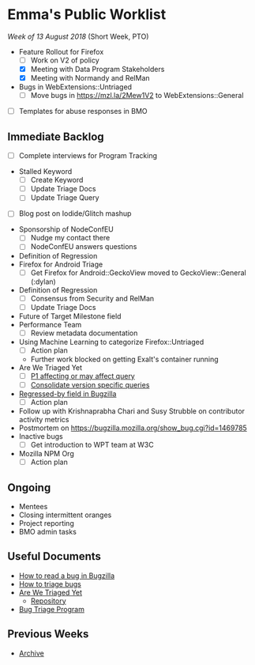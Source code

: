 # Emma's Public Worklist

_Week of 13 August 2018_ (Short Week, PTO)

* Feature Rollout for Firefox
  - [ ] Work on V2 of policy
  - [x] Meeting with Data Program Stakeholders
  - [x] Meeting with Normandy and RelMan
* Bugs in WebExtensions::Untriaged
  - [ ] Move bugs in https://mzl.la/2Mew1V2 to WebExtensions::General
* [ ] Templates for abuse responses in BMO

## Immediate Backlog
* [ ] Complete interviews for Program Tracking
* Stalled Keyword
  - [ ] Create Keyword
  - [ ] Update Triage Docs
  - [ ] Update Triage Query
* [ ] Blog post on Iodide/Glitch mashup
* Sponsorship of NodeConfEU
  - [ ] Nudge my contact there
  - [ ] NodeConfEU answers questions
* Definition of Regression
* Firefox for Android Triage
  - [ ] Get Firefox for Android::GeckoView moved to GeckoView::General (:dylan)
* Definition of Regression
  - [ ] Consensus from Security and RelMan
  - [ ] Update Triage Docs 
* Future of Target Milestone field
* Performance Team 
  - [ ] Review metadata documentation
* Using Machine Learning to categorize Firefox::Untriaged 
  - [ ] Action plan
  - Further work blocked on getting Exalt's container running
* Are We Triaged Yet
  - [ ] [P1 affecting or may affect query](https://github.com/emceeaich/are-we-triaged-yet/issues/38)
  - [ ] [Consolidate version specific queries](https://github.com/emceeaich/are-we-triaged-yet/issues/43)
* [Regressed-by field in Bugzilla](https://bugzilla.mozilla.org/show_bug.cgi?id=1461492)
  - [ ] Action plan
* Follow up with Krishnaprabha Chari and Susy Strubble on contributor activity metrics
* Postmortem on https://bugzilla.mozilla.org/show_bug.cgi?id=1469785
* Inactive bugs
  - [ ] Get introduction to WPT team at W3C
* Mozilla NPM Org
  - [ ] Action plan

## Ongoing

* Mentees
* Closing intermittent oranges
* Project reporting
* BMO admin tasks

## Useful Documents

* [How to read a bug in Bugzilla](https://www.youtube.com/watch?v=9_2k4RIrM_o)
* [How to triage bugs](https://github.com/mozilla/bug-handling/blob/master/policy/triage-bugzilla.md)
* [Are We Triaged Yet](https://are-we-triaged-yet.herokuapp.com/) 
  * [Repository](https://github.com/emceeaich/are-we-triaged-yet)
* [Bug Triage Program](https://wiki.mozilla.org/Bug_Triage)

## Previous Weeks
* [Archive](/emceeaich/what-is-emma-working-on/archive.md)
